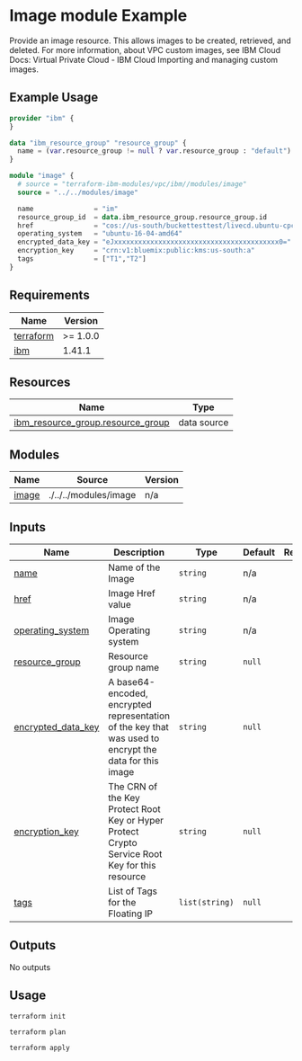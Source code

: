 # Image module Example

Provide an image resource. This allows images to be created, retrieved, and deleted. For more information, about VPC custom images, see IBM Cloud Docs: Virtual Private Cloud - IBM Cloud Importing and managing custom images.

## Example Usage

``` terraform
provider "ibm" {
}

data "ibm_resource_group" "resource_group" {
  name = (var.resource_group != null ? var.resource_group : "default")
}

module "image" {
  # source = "terraform-ibm-modules/vpc/ibm//modules/image"
  source = "../../modules/image"

  name               = "im"
  resource_group_id  = data.ibm_resource_group.resource_group.id
  href               = "cos://us-south/buckettesttest/livecd.ubuntu-cpc.azure.vhd"
  operating_system   = "ubuntu-16-04-amd64"
  encrypted_data_key = "eJxxxxxxxxxxxxxxxxxxxxxxxxxxxxxxxxxxxxxxxxx0="
  encryption_key     = "crn:v1:bluemix:public:kms:us-south:a"
  tags               = ["T1","T2"]
}
```
## Requirements

| Name | Version |
|------|---------|
| <a name="requirement_terraform"></a> [terraform](#requirement\_terraform) | >= 1.0.0 |
| <a name="requirement_ibm"></a> [ibm](#requirement\_ibm) | 1.41.1 |

## Resources

| Name | Type |
|------|------|
| [ibm_resource_group.resource_group](https://registry.terraform.io/providers/IBM-Cloud/ibm/1.41.1/docs/data-sources/resource_group) | data source |

## Modules

| Name | Source | Version |
|------|--------|---------|
| <a name="module_image"></a> [image](#module\_image) | ./../../modules/image | n/a |

## Inputs
| Name | Description | Type | Default | Required |
|------|-------------|------|---------|:--------:|
| <a name="input_name"></a> [name](#input\_name) | Name of the Image | `string` | n/a | yes |
| <a name="input_href"></a> [href](#input\_href) | Image Href value | `string` | n/a | yes |
| <a name="input_operating_system"></a> [operating\_system](#input\_operating\_system) | Image Operating system | `string` | n/a | yes |
| <a name="input_resource_group"></a> [resource\_group](#input\_resource\_group) | Resource group name | `string` | `null` | no |
| <a name="input_encrypted_data_key"></a> [encrypted\_data\_key](#input\_encrypted\_data\_key) | A base64-encoded, encrypted representation of the key that was used to encrypt the data for this image | `string` | `null` | no |
| <a name="input_encryption_key"></a> [encryption\_key](#input\_encryption\_key) | The CRN of the Key Protect Root Key or Hyper Protect Crypto Service Root Key for this resource | `string` | `null` | no |
| <a name="input_tags"></a> [tags](#input\_tags) | List of Tags for the Floating IP | `list(string)` | `null` | no |


## Outputs

No outputs

## Usage

```
terraform init
```
```
terraform plan
```
```
terraform apply
```
